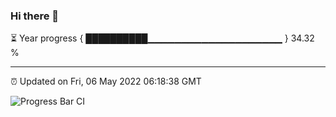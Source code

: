 ### Hi there 👋

⏳ Year progress { ██████████▁▁▁▁▁▁▁▁▁▁▁▁▁▁▁▁▁▁▁▁ } 34.32 %

---

⏰ Updated on Fri, 06 May 2022 06:18:38 GMT

![Progress Bar CI](https://github.com/liununu/liununu/workflows/Progress%20Bar%20CI/badge.svg)
